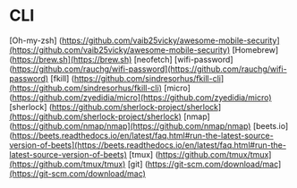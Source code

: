 # CLI

[Oh-my-zsh] (https://github.com/vaib25vicky/awesome-mobile-security](https://github.com/vaib25vicky/awesome-mobile-security)
[Homebrew] (https://brew.sh](https://brew.sh)
[neofetch]
[wifi-password] (https://github.com/rauchg/wifi-password](https://github.com/rauchg/wifi-password)
[fkill] (https://github.com/sindresorhus/fkill-cli](https://github.com/sindresorhus/fkill-cli)
[micro] (https://github.com/zyedidia/micro](https://github.com/zyedidia/micro)
[sherlock] (https://github.com/sherlock-project/sherlock](https://github.com/sherlock-project/sherlock)
[nmap]  (https://github.com/nmap/nmap](https://github.com/nmap/nmap)
[beets.io] (https://beets.readthedocs.io/en/latest/faq.html#run-the-latest-source-version-of-beets](https://beets.readthedocs.io/en/latest/faq.html#run-the-latest-source-version-of-beets)
[tmux] (https://github.com/tmux/tmux](https://github.com/tmux/tmux)
[git]  (https://git-scm.com/download/mac](https://git-scm.com/download/mac)
